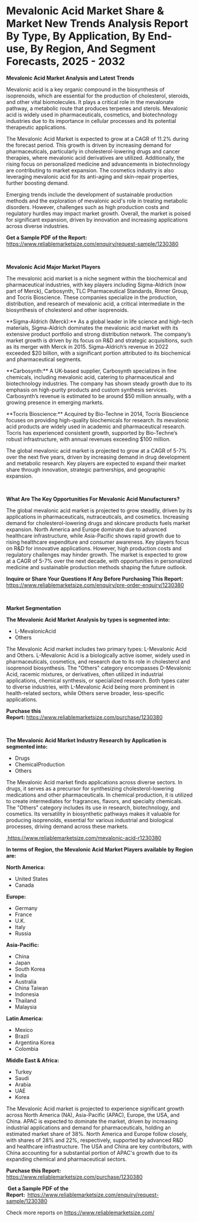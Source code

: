 <p><h1>Mevalonic Acid Market Share & Market New Trends Analysis Report By Type, By Application, By End-use, By Region, And Segment Forecasts, 2025 - 2032</h1></p><p><strong>Mevalonic Acid Market Analysis and Latest Trends</strong></p>
<p><p>Mevalonic acid is a key organic compound in the biosynthesis of isoprenoids, which are essential for the production of cholesterol, steroids, and other vital biomolecules. It plays a critical role in the mevalonate pathway, a metabolic route that produces terpenes and sterols. Mevalonic acid is widely used in pharmaceuticals, cosmetics, and biotechnology industries due to its importance in cellular processes and its potential therapeutic applications.</p><p>The Mevalonic Acid Market is expected to grow at a CAGR of 11.2% during the forecast period. This growth is driven by increasing demand for pharmaceuticals, particularly in cholesterol-lowering drugs and cancer therapies, where mevalonic acid derivatives are utilized. Additionally, the rising focus on personalized medicine and advancements in biotechnology are contributing to market expansion. The cosmetics industry is also leveraging mevalonic acid for its anti-aging and skin-repair properties, further boosting demand.</p><p>Emerging trends include the development of sustainable production methods and the exploration of mevalonic acid's role in treating metabolic disorders. However, challenges such as high production costs and regulatory hurdles may impact market growth. Overall, the market is poised for significant expansion, driven by innovation and increasing applications across diverse industries.</p></p>
<p><strong>Get a Sample PDF of the Report:&nbsp;</strong> <a href="https://www.reliablemarketsize.com/enquiry/request-sample/1230380?utm_campaign=1872&utm_medium=2&utm_source=Github&utm_content=ia&utm_term=25012025&utm_id=mevalonic-acid">https://www.reliablemarketsize.com/enquiry/request-sample/1230380</a></p>
<p>&nbsp;</p>
<p><strong>Mevalonic Acid Major Market Players</strong></p>
<p><p>The mevalonic acid market is a niche segment within the biochemical and pharmaceutical industries, with key players including Sigma-Aldrich (now part of Merck), Carbosynth, TLC Pharmaceutical Standards, Rinner Group, and Tocris Bioscience. These companies specialize in the production, distribution, and research of mevalonic acid, a critical intermediate in the biosynthesis of cholesterol and other isoprenoids.</p><p>**Sigma-Aldrich (Merck):** As a global leader in life science and high-tech materials, Sigma-Aldrich dominates the mevalonic acid market with its extensive product portfolio and strong distribution network. The company’s market growth is driven by its focus on R&D and strategic acquisitions, such as its merger with Merck in 2015. Sigma-Aldrich’s revenue in 2022 exceeded $20 billion, with a significant portion attributed to its biochemical and pharmaceutical segments.</p><p>**Carbosynth:** A UK-based supplier, Carbosynth specializes in fine chemicals, including mevalonic acid, catering to pharmaceutical and biotechnology industries. The company has shown steady growth due to its emphasis on high-purity products and custom synthesis services. Carbosynth’s revenue is estimated to be around $50 million annually, with a growing presence in emerging markets.</p><p>**Tocris Bioscience:** Acquired by Bio-Techne in 2014, Tocris Bioscience focuses on providing high-quality biochemicals for research. Its mevalonic acid products are widely used in academic and pharmaceutical research. Tocris has experienced consistent growth, supported by Bio-Techne’s robust infrastructure, with annual revenues exceeding $100 million.</p><p>The global mevalonic acid market is projected to grow at a CAGR of 5-7% over the next five years, driven by increasing demand in drug development and metabolic research. Key players are expected to expand their market share through innovation, strategic partnerships, and geographic expansion.</p></p>
<p>&nbsp;</p>
<p><strong>What Are The Key Opportunities For Mevalonic Acid Manufacturers?</strong></p>
<p><p>The global mevalonic acid market is projected to grow steadily, driven by its applications in pharmaceuticals, nutraceuticals, and cosmetics. Increasing demand for cholesterol-lowering drugs and skincare products fuels market expansion. North America and Europe dominate due to advanced healthcare infrastructure, while Asia-Pacific shows rapid growth due to rising healthcare expenditure and consumer awareness. Key players focus on R&D for innovative applications. However, high production costs and regulatory challenges may hinder growth. The market is expected to grow at a CAGR of 5-7% over the next decade, with opportunities in personalized medicine and sustainable production methods shaping the future outlook.</p></p>
<p><strong>Inquire or Share Your Questions If Any Before Purchasing This Report:</strong> <a href="https://www.reliablemarketsize.com/enquiry/pre-order-enquiry/1230380?utm_campaign=1872&utm_medium=2&utm_source=Github&utm_content=ia&utm_term=25012025&utm_id=mevalonic-acid">https://www.reliablemarketsize.com/enquiry/pre-order-enquiry/1230380</a></p>
<p>&nbsp;</p>
<p><strong>Market Segmentation</strong></p>
<p><strong>The Mevalonic Acid Market Analysis by types is segmented into:</strong></p>
<p><ul><li>L-MevalonicAcid</li><li>Others</li></ul></p>
<p><p>The Mevalonic Acid market includes two primary types: L-Mevalonic Acid and Others. L-Mevalonic Acid is a biologically active isomer, widely used in pharmaceuticals, cosmetics, and research due to its role in cholesterol and isoprenoid biosynthesis. The "Others" category encompasses D-Mevalonic Acid, racemic mixtures, or derivatives, often utilized in industrial applications, chemical synthesis, or specialized research. Both types cater to diverse industries, with L-Mevalonic Acid being more prominent in health-related sectors, while Others serve broader, less-specific applications.</p></p>
<p><strong>Purchase this Report:&nbsp;</strong><a href="https://www.reliablemarketsize.com/purchase/1230380?utm_campaign=1872&utm_medium=2&utm_source=Github&utm_content=ia&utm_term=25012025&utm_id=mevalonic-acid">https://www.reliablemarketsize.com/purchase/1230380</a></p>
<p>&nbsp;</p>
<p><strong>The Mevalonic Acid Market Industry Research by Application is segmented into:</strong></p>
<p><ul><li>Drugs</li><li>ChemicalProduction</li><li>Others</li></ul></p>
<p><p>The Mevalonic Acid market finds applications across diverse sectors. In drugs, it serves as a precursor for synthesizing cholesterol-lowering medications and other pharmaceuticals. In chemical production, it is utilized to create intermediates for fragrances, flavors, and specialty chemicals. The "Others" category includes its use in research, biotechnology, and cosmetics. Its versatility in biosynthetic pathways makes it valuable for producing isoprenoids, essential for various industrial and biological processes, driving demand across these markets.</p></p>
<p><a href="https://www.reliablemarketsize.com/mevalonic-acid-r1230380?utm_campaign=1872&utm_medium=2&utm_source=Github&utm_content=ia&utm_term=25012025&utm_id=mevalonic-acid">&nbsp;https://www.reliablemarketsize.com/mevalonic-acid-r1230380</a></p>
<p><strong>In terms of Region, the Mevalonic Acid Market Players available by Region are:</strong></p>
<p>
    <p> <strong> North America: </strong>
        <ul>
            <li>United States</li>
            <li>Canada</li>
        </ul>
        </p> 
    <p> <strong> Europe: </strong>
        <ul>
            <li>Germany</li>
            <li>France</li>
            <li>U.K.</li>
            <li>Italy</li>
            <li>Russia</li>
        </ul>
        </p> 
    <p> <strong> Asia-Pacific: </strong>
        <ul>
            <li>China</li>
            <li>Japan</li>
            <li>South Korea</li>
            <li>India</li>
            <li>Australia</li>
            <li>China Taiwan</li>
            <li>Indonesia</li>
            <li>Thailand</li>
            <li>Malaysia</li>
        </ul>
        </p> 
    <p> <strong> Latin America: </strong>
        <ul>
            <li>Mexico</li>
            <li>Brazil</li>
            <li>Argentina Korea</li>
            <li>Colombia</li>
        </ul>
        </p> 
    <p> <strong> Middle East & Africa: </strong>
        <ul>
            <li>Turkey</li>
            <li>Saudi</li>
            <li>Arabia</li>
            <li>UAE</li>
            <li>Korea</li>
        </ul>
    </p>
    </p>
<p><p>The Mevalonic Acid market is projected to experience significant growth across North America (NA), Asia-Pacific (APAC), Europe, the USA, and China. APAC is expected to dominate the market, driven by increasing industrial applications and demand for pharmaceuticals, holding an estimated market share of 38%. North America and Europe follow closely, with shares of 28% and 22%, respectively, supported by advanced R&D and healthcare infrastructure. The USA and China are key contributors, with China accounting for a substantial portion of APAC's growth due to its expanding chemical and pharmaceutical sectors.</p></p>
<p><strong>Purchase this Report: </strong><a href="https://www.reliablemarketsize.com/purchase/1230380?utm_campaign=1872&utm_medium=2&utm_source=Github&utm_content=ia&utm_term=25012025&utm_id=mevalonic-acid">https://www.reliablemarketsize.com/purchase/1230380</a></p>
<p>&nbsp;<strong>Get a Sample PDF of the Report:&nbsp;&nbsp;</strong><a href="https://www.reliablemarketsize.com/enquiry/request-sample/1230380?utm_campaign=1872&utm_medium=2&utm_source=Github&utm_content=ia&utm_term=25012025&utm_id=mevalonic-acid">https://www.reliablemarketsize.com/enquiry/request-sample/1230380</a></p>
<p><strong></strong></p>
<p>Check more reports on <a href="https://www.reliablemarketsize.com/?utm_campaign=1872&utm_medium=2&utm_source=Github&utm_content=ia&utm_term=25012025&utm_id=mevalonic-acid">https://www.reliablemarketsize.com/</a></p>